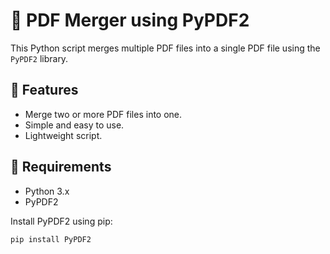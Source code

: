 # 📄 PDF Merger using PyPDF2

This Python script merges multiple PDF files into a single PDF file using the `PyPDF2` library.

## 🚀 Features

- Merge two or more PDF files into one.
- Simple and easy to use. 
- Lightweight script.

## 🧰 Requirements       

- Python 3.x
- PyPDF2
    
Install PyPDF2 using pip:

```bash
pip install PyPDF2

